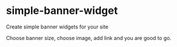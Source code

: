 # simple-banner-widget
Create simple banner widgets for your site

Choose banner size, choose image, add link and you are good to go.
